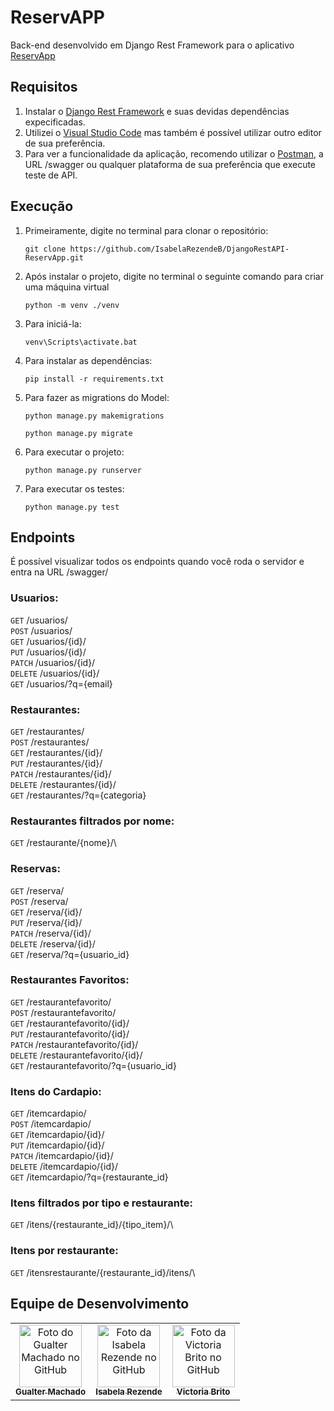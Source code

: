 # ReservAPP

Back-end desenvolvido em Django Rest Framework para o aplicativo [ReservApp](https://github.com/GualterMM/ReservApp)

## Requisitos
1. Instalar o [Django Rest Framework](https://www.django-rest-framework.org/) e suas devidas dependências expecificadas.
2. Utilizei o [Visual Studio Code](https://code.visualstudio.com/) mas também é possível utilizar outro editor de sua preferência.
3. Para ver a funcionalidade da aplicação, recomendo utilizar o [Postman](https://www.postman.com/downloads/), a URL /swagger ou qualquer plataforma de sua preferência que execute teste de API. 

## Execução
1. Primeiramente, digite no terminal para clonar o repositório:
    ```
    git clone https://github.com/IsabelaRezendeB/DjangoRestAPI-ReservApp.git
    ```

2. Após instalar o projeto, digite no terminal o seguinte comando para criar uma máquina virtual
    ```
    python -m venv ./venv
    ```
3. Para iniciá-la:
    ```
    venv\Scripts\activate.bat
    ```
4. Para instalar as dependências:
    ```
    pip install -r requirements.txt
    ```
5. Para fazer as migrations do Model:
    ```
    python manage.py makemigrations
    ```
    ```
    python manage.py migrate
    ```
6. Para executar o projeto:
    ```
    python manage.py runserver
    ```
7. Para executar os testes:
    ```
    python manage.py test
    ```

## Endpoints
É possível visualizar todos os endpoints quando você roda o servidor e entra na URL /swagger/
### **Usuarios**: 
`GET` /usuarios/\
`POST` /usuarios/\
`GET` /usuarios/{id}/\
`PUT` /usuarios/{id}/\
`PATCH` /usuarios/{id}/\
`DELETE` /usuarios/{id}/\
`GET` /usuarios/?q={email}
### **Restaurantes**: 
`GET` /restaurantes/\
`POST` /restaurantes/\
`GET` /restaurantes/{id}/\
`PUT` /restaurantes/{id}/\
`PATCH` /restaurantes/{id}/\
`DELETE` /restaurantes/{id}/\
`GET` /restaurantes/?q={categoria}
### **Restaurantes filtrados por nome**: 
`GET` /restaurante/{nome}/\
### **Reservas**: 
`GET` /reserva/\
`POST` /reserva/\
`GET` /reserva/{id}/\
`PUT` /reserva/{id}/\
`PATCH` /reserva/{id}/\
`DELETE` /reserva/{id}/\
`GET` /reserva/?q={usuario_id}
### **Restaurantes Favoritos**: 
`GET` /restaurantefavorito/\
`POST` /restaurantefavorito/\
`GET` /restaurantefavorito/{id}/\
`PUT` /restaurantefavorito/{id}/\
`PATCH` /restaurantefavorito/{id}/\
`DELETE` /restaurantefavorito/{id}/\
`GET` /restaurantefavorito/?q={usuario_id}
### **Itens do Cardapio**: 
`GET` /itemcardapio/\
`POST` /itemcardapio/\
`GET` /itemcardapio/{id}/\
`PUT` /itemcardapio/{id}/\
`PATCH` /itemcardapio/{id}/\
`DELETE` /itemcardapio/{id}/\
`GET` /itemcardapio/?q={restaurante_id}
### **Itens filtrados por tipo e restaurante**: 
`GET` /itens/{restaurante_id}/{tipo_item}/\
### **Itens por restaurante**: 
`GET` /itensrestaurante/{restaurante_id}/itens/\

## Equipe de Desenvolvimento


<table>
  <tr>
    <td align="center">
      <a href="https://github.com/GualterMM">
        <img src="https://avatars.githubusercontent.com/u/35864822?v=4" width="100px;" alt="Foto do Gualter Machado no GitHub"/><br>
        <sub>
          <b>Gualter Machado</b>
        </sub>
      </a>
    </td>
    <td align="center">
      <a href="https://github.com/IsabelaRezendeB">
        <img src="https://avatars.githubusercontent.com/u/49520751?v=4" width="100px;" alt="Foto da Isabela Rezende no GitHub"/><br>
        <sub>
          <b>Isabela Rezende</b>
        </sub>
      </a>
    </td>
    <td align="center">
      <a href="https://github.com/VictoriaRBrito">
        <img src="https://avatars.githubusercontent.com/u/82007104?v=4" width="100px;" alt="Foto da Victoria Brito no GitHub"/><br>
        <sub>
          <b>Victoria Brito</b>
        </sub>
      </a>
    </td>
  </tr>
</table>
